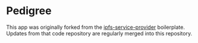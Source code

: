 # Pedigree

This app was originally forked from the [ipfs-service-provider](https://github.com/Permissionless-Software-Foundation/ipfs-service-provider) boilerplate. Updates from that code repository are regularly merged into this repository.
